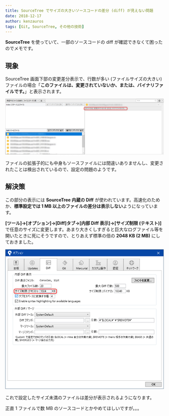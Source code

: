 ```yaml
---
title: SourceTree でサイズの大きいソースコードの差分 (diff) が見えない問題
date: 2018-12-17
author: kenzauros
tags: [Git, SourceTree, その他の技術]
---
```


**SourceTree** を使っていて、一部のソースコードの diff が確認できなくて困ったのでメモです。

## 現象

SourceTree 画面下部の変更差分表示で、行数が多い (ファイルサイズの大きい) ファイルの場合「**このファイルは、変更されていないか、または、バイナリファイルです。**」と表示されます。

![SourceTreeでサイズの大きいファイルの差分が表示されない](images/sourcetree-diff-file-size-limit-1.png)

ファイルの拡張子的にも中身もソースファイルには間違いありませんし、変更されたことは検出されているので、設定の問題のようです。

## 解決策

この部分の表示には **SourceTree 内蔵の Diff** が使われています。高速化のためか、**標準設定では 1 MB 以上のファイルの差分は表示しない**ようになっています。

**[ツール]→[オプション]→[Diff]タブ→[内部 Diff 表示]→[サイズ制限 (テキスト)]** で任意のサイズに変更します。あまり大きくしすぎると巨大なログファイル等を開いたときに死にそうですので、とりあえず標準の倍の **2048 KB (2 MB)** にしておきました。

![SourceTreeでサイズの大きいファイルの差分が表示されない場合の解決法](images/sourcetree-diff-file-size-limit-2.png)

これで設定したサイズ未満のファイルは差分が表示されるようになります。

正直 1 ファイルで数 MB のソースコードとかやめてほしいですが。。。